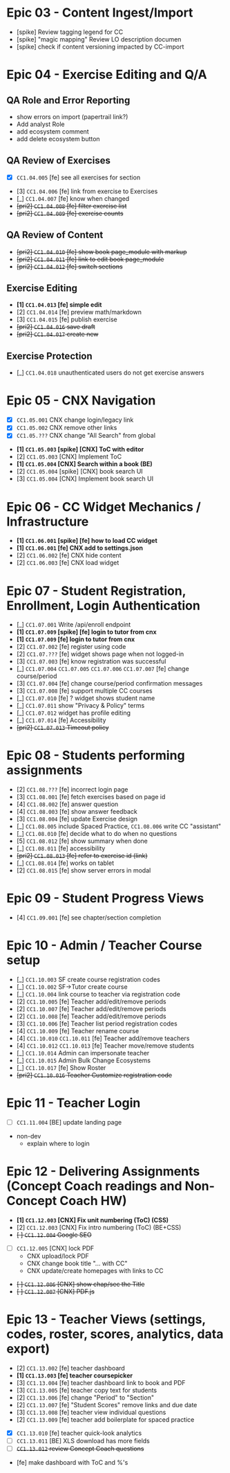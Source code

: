 # Epic 03 - Content Ingest/Import

- [spike] Review tagging legend for CC
- [spike] "magic mapping" Review LO description documen
- [spike] check if content versioning impacted by CC-import

# Epic 04 - Exercise Editing and Q/A

## QA Role and Error Reporting

- show errors on import (papertrail link?)
- Add analyst Role
- add ecosystem comment
- add delete ecosystem button

## QA Review of Exercises

- [x] `CC1.04.005` [fe] see all exercises for section
- [3] `CC1.04.006` [fe] link from exercise to Exercises
- [_] `CC1.04.007` [fe] know when changed
- <s>[pri2] `CC1.04.008` [fe] filter exercise list</s>
- <s>[pri2] `CC1.04.009` [fe] exercise counts</s>


## QA Review of Content

- <s>[pri2] `CC1.04.010` [fe] show book page_module with markup</s>
- <s>[pri2] `CC1.04.011` [fe] link to edit book page_module</s>
- <s>[pri2] `CC1.04.012` [fe] switch sections</s>


## Exercise Editing

- **[1] `CC1.04.013` [fe] simple edit**
- [2] `CC1.04.014` [fe] preview math/markdown
- [3] `CC1.04.015` [fe] publish exercise
- <s>[pri2] `CC1.04.016` save draft</s>
- <s>[pri2] `CC1.04.017` create new</s>


## Exercise Protection

- [_] `CC1.04.018` unauthenticated users do not get exercise answers



# Epic 05 - CNX Navigation

- [x] `CC1.05.001` CNX change login/legacy link
- [x] `CC1.05.002` CNX remove other links
- [x] `CC1.05.???` CNX change "All Search" from global
- **[1] `CC1.05.003` [spike] [CNX] ToC with editor**
- [2] `CC1.05.003` [CNX] Implement ToC
- **[1] `CC1.05.004` [CNX] Search within a book (BE)**
- [2] `CC1.05.004` [spike] [CNX] book search UI
- [3] `CC1.05.004` [CNX] Implement book search UI


# Epic 06 - CC Widget Mechanics / Infrastructure

- **[1] `CC1.06.001` [spike] [fe] how to load CC widget**
- **[1] `CC1.06.001` [fe] CNX add to settings.json**
- [2] `CC1.06.002` [fe] CNX hide content
- [2] `CC1.06.003` [fe] CNX load widget


# Epic 07 - Student Registration, Enrollment, Login Authentication

- [_] `CC1.07.001` Write /api/enroll endpoint
- **[1] `CC1.07.009` [spike] [fe] login to tutor from cnx**
- **[1] `CC1.07.009` [fe] login to tutor from cnx**
- [2] `CC1.07.002` [fe] register using code
- [2] `CC1.07.???` [fe] widget shows page when not logged-in
- [3] `CC1.07.003` [fe] know registration was successful
- [_] `CC1.07.004` `CC1.07.005` `CC1.07.006` `CC1.07.007` [fe] change course/period
- [3] `CC1.07.004` [fe] change course/period confirmation messages
- [3] `CC1.07.008` [fe] support multiple CC courses
- [_] `CC1.07.010` [fe] ? widget shows student name
- [_] `CC1.07.011` show "Privacy & Policy" terms
- [_] `CC1.07.012` widget has profile editing
- [_] `CC1.07.014` [fe] Accessibility
- <s>[pri2] `CC1.07.013` Timeout policy</s>


# Epic 08 - Students performing assignments

- [2] `CC1.08.???` [fe] incorrect login page
- [3] `CC1.08.001` [fe] fetch exercises based on page id
- [4] `CC1.08.002` [fe] answer question
- [4] `CC1.08.003` [fe] show answer feedback
- [3] `CC1.08.004` [fe] update Exercise design
- [_] `CC1.08.005` include Spaced Practice, `CC1.08.006` write CC "assistant"
- [_] `CC1.08.010` [fe] decide what to do when no questions
- [5] `CC1.08.012` [fe] show summary when done
- [_] `CC1.08.011` [fe] accessibility
- <s>[pri2] `CC1.08.013` [fe] refer to exercise id (link)</s>
- [_] `CC1.08.014` [fe] works on tablet
- [2] `CC1.08.015` [fe] show server errors in modal


# Epic 09 - Student Progress Views

- [4] `CC1.09.001` [fe] see chapter/section completion


# Epic 10 - Admin / Teacher Course setup

- [_] `CC1.10.003` SF create course registration codes
- [_] `CC1.10.002` SF->Tutor create course
- [_] `CC1.10.004` link course to teacher via registration code
- [2] `CC1.10.005` [fe] Teacher add/edit/remove periods
- [2] `CC1.10.007` [fe] Teacher add/edit/remove periods
- [2] `CC1.10.008` [fe] Teacher add/edit/remove periods
- [3] `CC1.10.006` [fe] Teacher list period registration codes
- [4] `CC1.10.009` [fe] Teacher rename course
- [4] `CC1.10.010` `CC1.10.011` [fe] Teacher add/remove teachers
- [4] `CC1.10.012` `CC1.10.013` [fe] Teacher move/remove students
- [_] `CC1.10.014` Admin can impersonate teacher
- [_] `CC1.10.015` Admin Bulk Change Ecosystems
- [_] `CC1.10.017` [fe] Show Roster
- <s>[pri2] `CC1.10.016` Teacher Customize registration code</s>


# Epic 11 - Teacher Login

- [ ] `CC1.11.004` [BE] update landing page

- non-dev
  - explain where to login


# Epic 12 - Delivering Assignments (Concept Coach readings and Non-Concept Coach HW)

- **[1] `CC1.12.003` [CNX] Fix unit numbering (ToC) (CSS)**
- [2] `CC1.12.003` [CNX] Fix intro numbering (ToC) (BE+CSS)
- <s>[ ] `CC1.12.004` Google SEO</s>
- [ ] `CC1.12.005` [CNX] lock PDF
  - CNX upload/lock PDF
  - CNX change book title "... with CC"
  - CNX update/create homepages with links to CC
- <s>[ ] `CC1.12.006` [CNX] show chap/sec the Title</s>
- <s>[ ] `CC1.12.007` [CNX] PDF.js</s>


# Epic 13 - Teacher Views (settings, codes, roster, scores, analytics, data export)

- [2] `CC1.13.002` [fe] teacher dashboard
- **[1] `CC1.13.003` [fe] teacher coursepicker**
- [3] `CC1.13.004` [fe] teacher dashboard link to book and PDF
- [3] `CC1.13.005` [fe] teacher copy text for students
- [2] `CC1.13.006` [fe] change "Period" to "Section"
- [2] `CC1.13.007` [fe] "Student Scores" remove links and due date
- [3] `CC1.13.008` [fe] teacher view individual questions
- [2] `CC1.13.009` [fe] teacher add boilerplate for spaced practice
- [x] `CC1.13.010` [fe] teacher quick-look analytics
- [ ] `CC1.13.011` [BE] XLS download has more fields
- [ ] <s>`CC1.13.012` review Concept Coach questions</s>
- [fe] make dashboard with ToC and %'s
